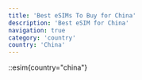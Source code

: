 ```yaml
---
title: 'Best eSIMs To Buy for China'
description: 'Best eSIM for China'
navigation: true
category: 'country'
country: 'China'
---
```


::esim{country="china"}
